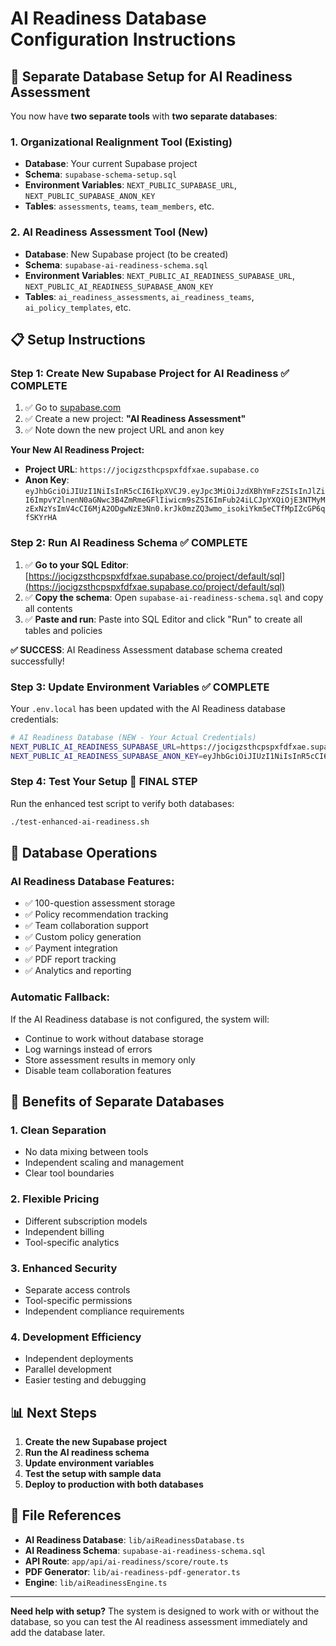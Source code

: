 # AI Readiness Database Configuration Instructions

## 🎯 Separate Database Setup for AI Readiness Assessment

You now have **two separate tools** with **two separate databases**:

### 1. **Organizational Realignment Tool** (Existing)
- **Database**: Your current Supabase project
- **Schema**: `supabase-schema-setup.sql`
- **Environment Variables**: `NEXT_PUBLIC_SUPABASE_URL`, `NEXT_PUBLIC_SUPABASE_ANON_KEY`
- **Tables**: `assessments`, `teams`, `team_members`, etc.

### 2. **AI Readiness Assessment Tool** (New)
- **Database**: New Supabase project (to be created)
- **Schema**: `supabase-ai-readiness-schema.sql`
- **Environment Variables**: `NEXT_PUBLIC_AI_READINESS_SUPABASE_URL`, `NEXT_PUBLIC_AI_READINESS_SUPABASE_ANON_KEY`
- **Tables**: `ai_readiness_assessments`, `ai_readiness_teams`, `ai_policy_templates`, etc.

## 📋 Setup Instructions

### Step 1: Create New Supabase Project for AI Readiness ✅ COMPLETE
1. ✅ Go to [supabase.com](https://supabase.com)
2. ✅ Create a new project: **"AI Readiness Assessment"**
3. ✅ Note down the new project URL and anon key

**Your New AI Readiness Project:**
- **Project URL**: `https://jocigzsthcpspxfdfxae.supabase.co`
- **Anon Key**: `eyJhbGciOiJIUzI1NiIsInR5cCI6IkpXVCJ9.eyJpc3MiOiJzdXBhYmFzZSIsInJlZiI6ImpvY2lnenN0aGNwc3B4ZmRmeGFlIiwicm9sZSI6ImFub24iLCJpYXQiOjE3NTMyMzExNzYsImV4cCI6MjA2ODgwNzE3Nn0.krJk0mzZQ3wmo_isokiYkm5eCTfMpIZcGP6qfSKYrHA`

### Step 2: Run AI Readiness Schema ✅ COMPLETE
1. ✅ **Go to your SQL Editor**: [https://jocigzsthcpspxfdfxae.supabase.co/project/default/sql](https://jocigzsthcpspxfdfxae.supabase.co/project/default/sql)
2. ✅ **Copy the schema**: Open `supabase-ai-readiness-schema.sql` and copy all contents
3. ✅ **Paste and run**: Paste into SQL Editor and click "Run" to create all tables and policies

**✅ SUCCESS**: AI Readiness Assessment database schema created successfully!

### Step 3: Update Environment Variables ✅ COMPLETE
Your `.env.local` has been updated with the AI Readiness database credentials:

```bash
# AI Readiness Database (NEW - Your Actual Credentials)
NEXT_PUBLIC_AI_READINESS_SUPABASE_URL=https://jocigzsthcpspxfdfxae.supabase.co
NEXT_PUBLIC_AI_READINESS_SUPABASE_ANON_KEY=eyJhbGciOiJIUzI1NiIsInR5cCI6IkpXVCJ9.eyJpc3MiOiJzdXBhYmFzZSIsInJlZiI6ImpvY2lnenN0aGNwc3B4ZmRmeGFlIiwicm9sZSI6ImFub24iLCJpYXQiOjE3NTMyMzExNzYsImV4cCI6MjA2ODgwNzE3Nn0.krJk0mzZQ3wmo_isokiYkm5eCTfMpIZcGP6qfSKYrHA
```

### Step 4: Test Your Setup 🎯 FINAL STEP
Run the enhanced test script to verify both databases:

```bash
./test-enhanced-ai-readiness.sh
```

## 🔧 Database Operations

### AI Readiness Database Features:
- ✅ 100-question assessment storage
- ✅ Policy recommendation tracking
- ✅ Team collaboration support
- ✅ Custom policy generation
- ✅ Payment integration
- ✅ PDF report tracking
- ✅ Analytics and reporting

### Automatic Fallback:
If the AI Readiness database is not configured, the system will:
- Continue to work without database storage
- Log warnings instead of errors
- Store assessment results in memory only
- Disable team collaboration features

## 🚀 Benefits of Separate Databases

### 1. **Clean Separation**
- No data mixing between tools
- Independent scaling and management
- Clear tool boundaries

### 2. **Flexible Pricing**
- Different subscription models
- Independent billing
- Tool-specific analytics

### 3. **Enhanced Security**
- Separate access controls
- Tool-specific permissions
- Independent compliance requirements

### 4. **Development Efficiency**
- Independent deployments
- Parallel development
- Easier testing and debugging

## 📊 Next Steps

1. **Create the new Supabase project**
2. **Run the AI readiness schema**
3. **Update environment variables**
4. **Test the setup with sample data**
5. **Deploy to production with both databases**

## 🔗 File References

- **AI Readiness Database**: `lib/aiReadinessDatabase.ts`
- **AI Readiness Schema**: `supabase-ai-readiness-schema.sql`
- **API Route**: `app/api/ai-readiness/score/route.ts`
- **PDF Generator**: `lib/ai-readiness-pdf-generator.ts`
- **Engine**: `lib/aiReadinessEngine.ts`

---

**Need help with setup?** The system is designed to work with or without the database, so you can test the AI readiness assessment immediately and add the database later.

